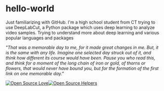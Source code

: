 # hello-world
Just familiarizing with GitHub.
I'm a high school student from CT trying to use DeepLabCut, a Python package which uses deep learning to analyze video samples.
Trying to understand more about deep learning and various popular languages and packages

*"That was a memorable day to me, for it made great changes in me. But, it is the same with any life. Imagine one selected day struck out of it, and think how different its course would have been. Pause you who read this, and think for a moment of the long chain of iron or gold, of thorns or flowers, that would never have bound you, but for the formation of the first link on one memorable day."*

[![Open Source Love](https://badges.frapsoft.com/os/v1/open-source.svg?v=103)](https://github.com/ellerbrock/open-source-badges/)[![Open Source Helpers](https://www.codetriage.com/pandas-dev/pandas/badges/users.svg)](https://www.codetriage.com/pandas-dev/pandas)
